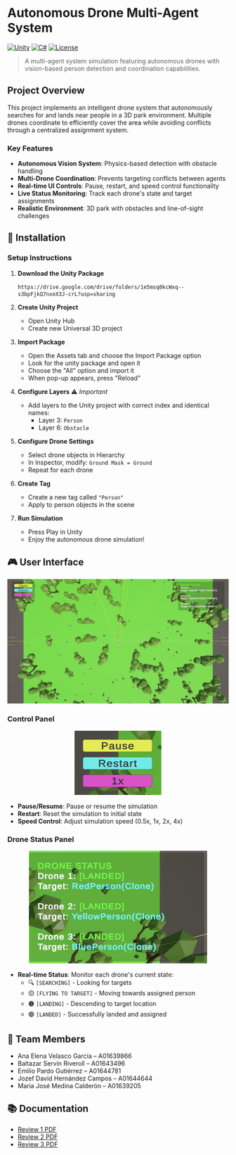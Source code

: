 # Autonomous Drone Multi-Agent System

[![Unity](https://img.shields.io/badge/Unity-2025.1-blue.svg)](https://unity.com/)
[![C#](https://img.shields.io/badge/C%23-9.0-green.svg)](https://docs.microsoft.com/en-us/dotnet/csharp/)
[![License](https://img.shields.io/badge/License-MIT-yellow.svg)](LICENSE)

> A  multi-agent system simulation featuring autonomous drones with vision-based person detection and coordination capabilities.

## Project Overview

This project implements an intelligent drone system that autonomously searches for and lands near people in a 3D park environment. Multiple drones coordinate to efficiently cover the area while avoiding conflicts through a centralized assignment system.

### Key Features
- **Autonomous Vision System**: Physics-based detection with obstacle handling
- **Multi-Drone Coordination**: Prevents targeting conflicts between agents
- **Real-time UI Controls**: Pause, restart, and speed control functionality
- **Live Status Monitoring**: Track each drone's state and target assignments
- **Realistic Environment**: 3D park with obstacles and line-of-sight challenges

## 🔧 Installation

### Setup Instructions

1. **Download the Unity Package**
   ```
   https://drive.google.com/drive/folders/1e5msq0kcWxq--s3bpFjkQ7nxeX3J-crL?usp=sharing
   ```

2. **Create Unity Project**
   - Open Unity Hub
   - Create new Universal 3D project

3. **Import Package**
   - Open the Assets tab and choose the Import Package option
   - Look for the unity package and open it
   - Choose the "All" option and import it
   - When pop-up appears, press "Reload"

4. **Configure Layers** ⚠️ *Important*
   - Add layers to the Unity project with correct index and identical names:
     - Layer 3: `Person`
     - Layer 6: `Obstacle`

5. **Configure Drone Settings**
   - Select drone objects in Hierarchy
   - In Inspector, modify: `Ground Mask = Ground`
   - Repeat for each drone

6. **Create Tag**
   - Create a new tag called `"Person"`
   - Apply to person objects in the scene

7. **Run Simulation**
   - Press Play in Unity
   - Enjoy the autonomous drone simulation!

## 🎮 User Interface
<div align="center">
  <img src="images/UI.png" alt="Main UI Screenshot">
</div>

### Control Panel
<div align="center">
  <img src="images/ControlPanel.png" alt="Control Panel Screenshot">
</div>

- **Pause/Resume**: Pause or resume the simulation
- **Restart**: Reset the simulation to initial state  
- **Speed Control**: Adjust simulation speed (0.5x, 1x, 2x, 4x)

### Drone Status Panel
<div align="center">
  <img src="images/DroneStatus.png" alt="Drone Status Panel">
</div>

- **Real-time Status**: Monitor each drone's current state:
  - 🔍 `[SEARCHING]` - Looking for targets
  - 🟡 `[FLYING TO TARGET]` - Moving towards assigned person
  - 🟠 `[LANDING]` - Descending to target location
  - 🟢 `[LANDED]` - Successfully landed and assigned

## 👥 Team Members

- Ana Elena Velasco García – A01639866  
- Baltazar Servín Riveroll – A01643496  
- Emilio Pardo Gutiérrez – A01644781  
- Jozef David Hernández Campos – A01644644  
- Maria José Medina Calderón – A01639205  

## 📚 Documentation

- [Review 1 PDF](Review1.pdf)
- [Review 2 PDF](Review2.pdf)
- [Review 3 PDF](Review3.pdf)